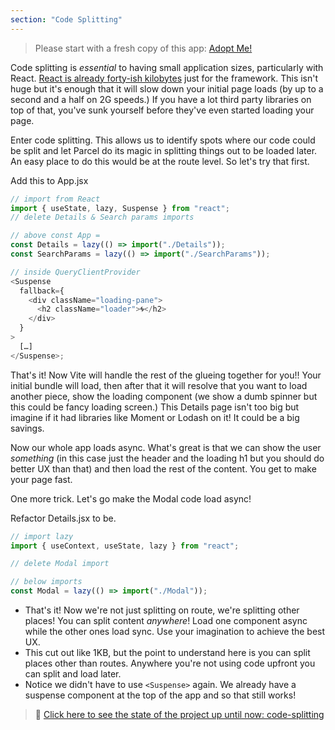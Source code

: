```yaml
---
section: "Code Splitting"
---
```


> Please start with a fresh copy of this app: [Adopt Me!][app]

Code splitting is _essential_ to having small application sizes, particularly with React. [React is already forty-ish kilobytes][bundle] just for the framework. This isn't huge but it's enough that it will slow down your initial page loads (by up to a second and a half on 2G speeds.) If you have a lot third party libraries on top of that, you've sunk yourself before they've even started loading your page.

Enter code splitting. This allows us to identify spots where our code could be split and let Parcel do its magic in splitting things out to be loaded later. An easy place to do this would be at the route level. So let's try that first.

Add this to App.jsx

```javascript
// import from React
import { useState, lazy, Suspense } from "react";
// delete Details & Search params imports

// above const App =
const Details = lazy(() => import("./Details"));
const SearchParams = lazy(() => import("./SearchParams"));

// inside QueryClientProvider
<Suspense
  fallback={
    <div className="loading-pane">
      <h2 className="loader">🌀</h2>
    </div>
  }
>
  […]
</Suspense>;
```

That's it! Now Vite will handle the rest of the glueing together for you!! Your initial bundle will load, then after that it will resolve that you want to load another piece, show the loading component (we show a dumb spinner but this could be fancy loading screen.) This Details page isn't too big but imagine if it had libraries like Moment or Lodash on it! It could be a big savings.

Now our whole app loads async. What's great is that we can show the user _something_ (in this case just the header and the loading h1 but you should do better UX than that) and then load the rest of the content. You get to make your page fast.

One more trick. Let's go make the Modal code load async!

Refactor Details.jsx to be.

```javascript
// import lazy
import { useContext, useState, lazy } from "react";

// delete Modal import

// below imports
const Modal = lazy(() => import("./Modal"));
```

- That's it! Now we're not just splitting on route, we're splitting other places! You can split content _anywhere_! Load one component async while the other ones load sync. Use your imagination to achieve the best UX.
- This cut out like 1KB, but the point to understand here is you can split places other than routes. Anywhere you're not using code upfront you can split and load later.
- Notice we didn't have to use `<Suspense>` again. We already have a suspense component at the top of the app and so that still works!

> 🏁 [Click here to see the state of the project up until now: code-splitting][step]

[step]: https://github.com/btholt/citr-v8-project/tree/master/code-splitting
[app]: https://github.com/btholt/citr-v8-project/tree/master/14-context
[bundle]: https://bundlephobia.com/package/react-dom@18.2.0
